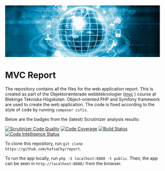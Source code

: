 ![Alt mvc](./public/img/webtech.png)
# MVC Report
The repository contains all the files for the web application report. This is created as part of the Objektorienterade webbteknologier ([mvc](https://dbwebb.se/kurser/mvc-v2)
) course at Blekinge Tekniska Högskolan. Object-oriented PHP and Symfony framework are used to create the web application. The code is fixed according to the style of code by running ```composer csfix```.

Below are the badges from the (latest) Scrutinizer analysis results:

[![Scrutinizer Code Quality](https://scrutinizer-ci.com/g/elemoser/report/badges/quality-score.png?b=main)](https://scrutinizer-ci.com/g/elemoser/report/?branch=main) [![Code Coverage](https://scrutinizer-ci.com/g/elemoser/report/badges/coverage.png?b=main)](https://scrutinizer-ci.com/g/elemoser/report/?branch=main) [![Build Status](https://scrutinizer-ci.com/g/elemoser/report/badges/build.png?b=main)](https://scrutinizer-ci.com/g/elemoser/report/build-status/main) [![Code Intelligence Status](https://scrutinizer-ci.com/g/elemoser/report/badges/code-intelligence.svg?b=main)](https://scrutinizer-ci.com/code-intelligence)

To clone this repository, run ```git clone https://github.com/hafsaChy/report```.

To run the app locally, run ```php -S localhost:8888 -t public```. Then, the app can be seen in ```http://localhost:8888/``` from the browser.
